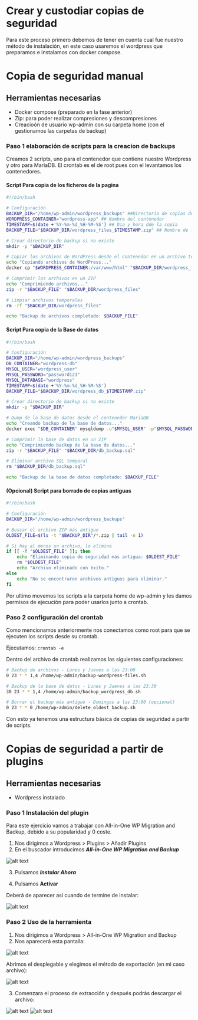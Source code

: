 # Crear y custodiar copias de seguridad

Para este proceso primero debemos de tener en cuenta cual fue nuestro método de instalación, en este caso usaremos el wordpress que preparamos e instalamos con docker compose.

# Copia de seguridad manual

## Herramientas necesarias
* Docker compose (preparado en la fase anterior)
* Zip: para poder realizar compresiones y descompresiones
* Creacioón de usuario wp-admin con su carpeta home (con el gestionamos las carpetas de backup)

### Paso 1 elaboración de scripts para la creacion de backups

Creamos 2 scripts, uno para el contenedor que contiene nuestro Wordpress y otro para MariaDB. El crontab es el de root pues con el levantamos los contenedores.

#### Script Para copia de los ficheros de la pagina

~~~bash
#!/bin/bash

# Configuración
BACKUP_DIR="/home/wp-admin/wordpress_backups" ##Directorio de copias de seguridad
WORDPRESS_CONTAINER="wordpress-app" ## Nombre del contenedor
TIMESTAMP=$(date +'%Y-%m-%d_%H-%M-%S') ## Dia y hora dde la copia
BACKUP_FILE="$BACKUP_DIR/wordpress_files_$TIMESTAMP.zip" ## Nombre de la copia

# Crear directorio de backup si no existe
mkdir -p "$BACKUP_DIR"

# Copiar los archivos de WordPress desde el contenedor en un archivo temporal
echo "Copiando archivos de WordPress..."
docker cp "$WORDPRESS_CONTAINER:/var/www/html" "$BACKUP_DIR/wordpress_files"

# Comprimir los archivos en un ZIP
echo "Comprimiendo archivos..."
zip -r "$BACKUP_FILE" "$BACKUP_DIR/wordpress_files"

# Limpiar archivos temporales
rm -rf "$BACKUP_DIR/wordpress_files"

echo "Backup de archivos completado: $BACKUP_FILE"
~~~

#### Script Para copia de la Base de datos

~~~bash
#!/bin/bash

# Configuración
BACKUP_DIR="/home/wp-admin/wordpress_backups"
DB_CONTAINER="wordpress-db"
MYSQL_USER="wordpress_user"
MYSQL_PASSWORD="password123"
MYSQL_DATABASE="wordpress"
TIMESTAMP=$(date +'%Y-%m-%d_%H-%M-%S')
BACKUP_FILE="$BACKUP_DIR/wordpress_db_$TIMESTAMP.zip"

# Crear directorio de backup si no existe
mkdir -p "$BACKUP_DIR"

# Dump de la base de datos desde el contenedor MariaDB
echo "Creando backup de la base de datos..."
docker exec "$DB_CONTAINER" mysqldump -u"$MYSQL_USER" -p"$MYSQL_PASSWORD" "$MYSQL_DATABASE" > "$BACKUP_DIR/db_backup.sql"

# Comprimir la base de datos en un ZIP
echo "Comprimiendo backup de la base de datos..."
zip -r "$BACKUP_FILE" "$BACKUP_DIR/db_backup.sql"

# Eliminar archivo SQL temporal
rm "$BACKUP_DIR/db_backup.sql"

echo "Backup de la base de datos completado: $BACKUP_FILE"
~~~

#### (Opcional) Script para borrado de copias antiguas

~~~bash
#!/bin/bash

# Configuración
BACKUP_DIR="/home/wp-admin/wordpress_backups"

# Buscar el archivo ZIP más antiguo
OLDEST_FILE=$(ls -t "$BACKUP_DIR"/*.zip | tail -n 1)

# Si hay al menos un archivo, lo elimina
if [[ -f "$OLDEST_FILE" ]]; then
    echo "Eliminando copia de seguridad más antigua: $OLDEST_FILE"
    rm "$OLDEST_FILE"
    echo "Archivo eliminado con éxito."
else
    echo "No se encontraron archivos antiguos para eliminar."
fi
~~~

Por ultimo movemos los scripts a la carpeta home de wp-admin y les damos permisos de ejecución para poder usarlos junto a crontab.

### Paso 2 configuración del crontab

Como mencionamos anteriormente nos conectamos como root para que se ejecuten los scripts desde su crontab.

Ejecutamos: `crontab -e`

Dentro del archivo de crontab realizamos las siguientes configuraciones:

~~~bash
# Backup de archivos - Lunes y Jueves a las 23:00
0 23 * * 1,4 /home/wp-admin/backup-wordpress-files.sh

# Backup de la base de datos - Lunes y Jueves a las 23:30
30 23 * * 1,4 /home/wp-admin/backup_wordpress_db.sh

# Borrar el backup más antiguo - Domingos a las 23:00 (opcional)
0 23 * * 0 /home/wp-admin/delete_oldest_backup.sh
~~~

Con esto ya tenemos una estructura básica de copias de seguridad a partir de scripts.

# Copias de seguridad a partir de plugins

## Herramientas necesarias
* Wordpress instalado

### Paso 1 Instalación del plugin

Para este ejercicio vamos a trabajar con All-in-One WP Migration and Backup, debido a su popularidad y 0 coste.

1. Nos dirigimos a Wordpress > Plugins > Añadir Plugins
2. En el buscador introducimos ***All-in-One WP Migration and Backup***

![alt text](../IMG/01-CP.png)

3. Pulsamos ***Instalar Ahora***

4. Pulsamos **Activar**

Deberá de aparecer así cuando de termine de instalar:

![alt text](../IMG/02-CP.png)

### Paso 2 Uso de la herramienta

1. Nos dirigimos a Wordpress > All-in-One WP Migration and Backup
2. Nos aparecerá esta pantalla:

![alt text](../IMG/03_CP.png)

Abrimos el desplegable y elegimos el método de exportación (en mi caso archivo):

![alt text](../IMG/04-CP.png)

3. Comenzara el proceso de extracción y después podrás descargar el archivo:

![alt text](../IMG/05-CP.png)
![alt text](../IMG/06-Cp.png)